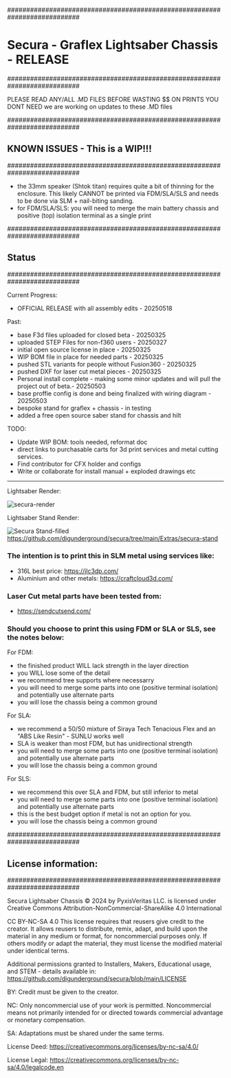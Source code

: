 ###########################################################################
# Secura - Graflex Lightsaber Chassis - RELEASE
###########################################################################

PLEASE READ ANY/ALL .MD FILES BEFORE WASTING $$ ON PRINTS YOU DONT NEED
we are working on updates to these .MD files 

###########################################################################
##  KNOWN ISSUES - This is a WIP!!! 
###########################################################################

- the 33mm speaker (Shtok titan) requires quite a bit of thinning for the enclosure. This likely CANNOT be printed via FDM/SLA/SLS and needs to be done via SLM + nail-biting sanding.
- for FDM/SLA/SLS: you will need to merge the main battery chassis and positive (top) isolation terminal as a single print 

###########################################################################
##  Status
###########################################################################

Current Progress:
- OFFICIAL RELEASE with all assembly edits - 20250518

Past: 
- base F3d files uploaded for closed beta - 20250325
- uploaded STEP Files for non-f360 users - 20250327
- initial open source license in place - 20250325
- WIP BOM file in place for needed parts - 20250325
- pushed STL variants for people without Fusion360 - 20250325
- pushed DXF for laser cut metal pieces - 20250325
- Personal install complete - making some minor updates and will pull the project out of beta.- 20250503
- base proffie config is done and being finalized with wiring diagram - 20250503
- bespoke stand for graflex + chassis - in testing
- added a free open source saber stand for chassis and hilt

TODO:
- Update WIP BOM: tools needed, reformat doc
- direct links to purchasable carts for 3d print services and metal cutting services.
- Find contributor for CFX holder and configs
- Write or collaborate for install manual + exploded drawings etc


---
Lightsaber Render:

![secura-render](https://github.com/user-attachments/assets/7858f8eb-e6d5-46d7-9ce5-63f1d3020e00)

Lightsaber Stand Render: 

![Secura Stand-filled](https://github.com/user-attachments/assets/cd0e52e9-e7fb-4bac-8f0d-4c87d61e0846)
https://github.com/digunderground/secura/tree/main/Extras/secura-stand


### The intention is to print this in SLM metal using services like:
- 316L best price: https://jlc3dp.com/
- Aluminium and other metals: https://craftcloud3d.com/

### Laser Cut metal parts have been tested from:
- https://sendcutsend.com/

### Should you choose to print this using FDM or SLA or SLS, see the notes below: 
For FDM:
- the finished product WILL lack strength in the layer direction
- you WILL lose some of the detail
- we recommend tree supports where necessarry
- you will need to merge some parts into one (positive terminal isolation) and potentially use alternate parts
- you will lose the chassis being a common ground 

For SLA:
- we recommend a 50/50 mixture of Siraya Tech Tenacious Flex and an "ABS Like Resin" - SUNLU works well
- SLA is weaker than most FDM, but has unidirectional strength
- you will need to merge some parts into one (positive terminal isolation) and potentially use alternate parts
- you will lose the chassis being a common ground 

For SLS:
- we recommend this over SLA and FDM, but still inferior to metal
- you will need to merge some parts into one (positive terminal isolation) and potentially use alternate parts
- this is the best budget option if metal is not an option for you.
- you will lose the chassis being a common ground 

###########################################################################
##  License information: 
###########################################################################

Secura Lightsaber Chassis © 2024 by PyxisVeritas LLC. is licensed under Creative Commons Attribution-NonCommercial-ShareAlike 4.0 International 

CC BY-NC-SA 4.0
This license requires that reusers give credit to the creator. 
It allows reusers to distribute, remix, adapt, and build upon the material in any medium or format, for noncommercial purposes only. 
If others modify or adapt the material, they must license the modified material under identical terms.

Additional permissions granted to Installers, Makers, Educational usage, and STEM - details available in:
https://github.com/digunderground/secura/blob/main/LICENSE

BY: Credit must be given to the creator.

NC: Only noncommercial use of your work is permitted.
Noncommercial means not primarily intended for or directed towards commercial advantage or monetary compensation.

SA: Adaptations must be shared under the same terms.

License Deed: 
https://creativecommons.org/licenses/by-nc-sa/4.0/

License Legal: 
https://creativecommons.org/licenses/by-nc-sa/4.0/legalcode.en

